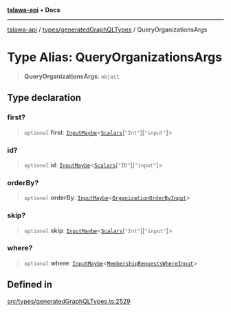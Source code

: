 [**talawa-api**](../../../README.md) • **Docs**

***

[talawa-api](../../../modules.md) / [types/generatedGraphQLTypes](../README.md) / QueryOrganizationsArgs

# Type Alias: QueryOrganizationsArgs

> **QueryOrganizationsArgs**: `object`

## Type declaration

### first?

> `optional` **first**: [`InputMaybe`](InputMaybe.md)\<[`Scalars`](Scalars.md)\[`"Int"`\]\[`"input"`\]\>

### id?

> `optional` **id**: [`InputMaybe`](InputMaybe.md)\<[`Scalars`](Scalars.md)\[`"ID"`\]\[`"input"`\]\>

### orderBy?

> `optional` **orderBy**: [`InputMaybe`](InputMaybe.md)\<[`OrganizationOrderByInput`](OrganizationOrderByInput.md)\>

### skip?

> `optional` **skip**: [`InputMaybe`](InputMaybe.md)\<[`Scalars`](Scalars.md)\[`"Int"`\]\[`"input"`\]\>

### where?

> `optional` **where**: [`InputMaybe`](InputMaybe.md)\<[`MembershipRequestsWhereInput`](MembershipRequestsWhereInput.md)\>

## Defined in

[src/types/generatedGraphQLTypes.ts:2529](https://github.com/PalisadoesFoundation/talawa-api/blob/6712e9940a5702665afc506fa9f6e9d7e1dc7991/src/types/generatedGraphQLTypes.ts#L2529)

